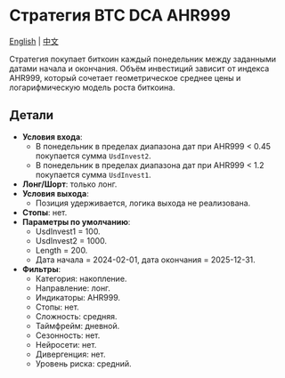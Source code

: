# Стратегия BTC DCA AHR999
[English](README.md) | [中文](README_cn.md)

Стратегия покупает биткоин каждый понедельник между заданными датами начала и
окончания. Объём инвестиций зависит от индекса AHR999, который сочетает
геометрическое среднее цены и логарифмическую модель роста биткоина.

## Детали

- **Условия входа**:
  - В понедельник в пределах диапазона дат при AHR999 < 0.45 покупается сумма `UsdInvest2`.
  - В понедельник в пределах диапазона дат при AHR999 < 1.2 покупается сумма `UsdInvest1`.
- **Лонг/Шорт**: только лонг.
- **Условия выхода**:
  - Позиция удерживается, логика выхода не реализована.
- **Стопы**: нет.
- **Параметры по умолчанию**:
  - UsdInvest1 = 100.
  - UsdInvest2 = 1000.
  - Length = 200.
  - Дата начала = 2024-02-01, дата окончания = 2025-12-31.
- **Фильтры**:
  - Категория: накопление.
  - Направление: лонг.
  - Индикаторы: AHR999.
  - Стопы: нет.
  - Сложность: средняя.
  - Таймфрейм: дневной.
  - Сезонность: нет.
  - Нейросети: нет.
  - Дивергенция: нет.
  - Уровень риска: средний.
